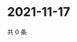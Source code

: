 # 2021-11-17

共 0 条

<!-- BEGIN WEIBO -->
<!-- 最后更新时间 Wed Nov 17 2021 22:10:45 GMT+0800 (China Standard Time) -->

<!-- END WEIBO -->
